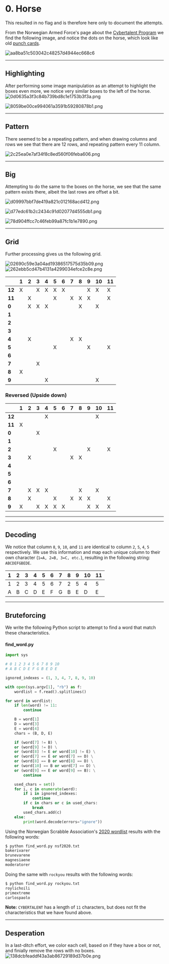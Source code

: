 # 0. Horse

This resulted in no flag and is therefore here only to document the attempts.

From the Norwegian Armed Force's page about the [Cybertalent Program](https://www.forsvaret.no/jobb/talentprogram-cyberoperasjoner) we find the following image, and notice the dots on the horse, which look like old [punch cards](https://en.wikipedia.org/wiki/Punched_card).

![aa8ba51c503042c48257d4944ec668c6](./screenshots/aa8ba51c503042c48257d4944ec668c6.jpg)

---

## Highlighting
After performing some image manipulation as an attempt to highlight the boxes even more, we notice very similar boxes to the left of the horse.
![0d0635a3f3c84b739bd8c1e1753b3f3a.png](./screenshots/0d0635a3f3c84b739bd8c1e1753b3f3a.png)

![8059be00ce994061a3591b59280878b1.png](./screenshots/8059be00ce994061a3591b59280878b1.png)

---

## Pattern
There seemed to be a repeating pattern, and when drawing columns and rows we see that there are 12 rows, and repeating pattern every 11 column.

![2c25ea0e7af34f8c8ed560f06feba606.png](./screenshots/2c25ea0e7af34f8c8ed560f06feba606.png)

---

## Big
Attempting to do the same to the boxes on the horse, we see that the same pattern exists there, albeit the last rows are offset a bit.

![d09997bbf7de419a821c012168acd412.png](./screenshots/d09997bbf7de419a821c012168acd412.png)

![d77edc61b2c2434c91d02077d4555db1.png](./screenshots/d77edc61b2c2434c91d02077d4555db1.png)


![78d904ffcc7c46feb99a87fc1b1e7890.png](./screenshots/78d904ffcc7c46feb99a87fc1b1e7890.png)

---

## Grid
Further processing gives us the following grid.

![02690c59e3a04ad19386517575d35b09.png](./screenshots/02690c59e3a04ad19386517575d35b09.png) ![262ebb5cd47b4131a4299034efce2c8e.png](./screenshots/262ebb5cd47b4131a4299034efce2c8e.png)

|   	    | 1 | 2 | 3 | 4 | 5 | 6 | 7 | 8 | 9 | 10 | 11	|
|--------|---|---|---|---|---|---|---|---|---|----|----|
| **12** | X |   | X | X | X | X |   |   | X | X  | X 	|
| **11** |   | X	|   |   | X |   | X | X | X |    | X 	|
| **0**  |   | X	| X | X |   |   |   | X |   | X  |   	|
| **1**  |   |  	|   |   |   |   |   |   |   |    |   	|
| **2**  |   |  	|   |   |   |   |   |   |   |    |   	|
| **3**  |   |  	|   |   |   |   |   |   |   |    |   	|
| **4**  |   | X	|   |   |   |   | X | X |   |    |   	|
| **5**  |   |  	|   |   | X |   |   |   | X |    | X  |
| **6**  |   |  	|   |   |   |   |   |   |   |    |   	|
| **7**  |   |  	| X |   |   |   |   |   |   |    |   	|
| **8** 	| X |  	|   |   |   |   |   |   |   |    |   	|
| **9** 	|   |  	|   | X |   |   |   |   |   | X  |   	|

### Reversed (Upside down)

|   	    | 1 | 2 | 3 | 4 | 5 | 6 | 7 | 8 | 9 | 10 | 11	|
|--------|---|---|---|---|---|---|---|---|---|----|----|
| **12** |   |   |   | X |   |   |   |   |   | X  |   	|
| **11** | X |  	|   |   |   |   |   |   |   |    |   	|
| **0**  |   |  	| X |   |   |   |   |   |   |    |   	|
| **1**  |   |  	|   |   |   |   |   |   |   |    |   	|
| **2**	 |   |  	|   |   | X |   |   |   | X |    | X 	|
| **3**	 |   | X	|   |   |   |   | X | X |   |    |   	|
| **4**	 |   |  	|   |   |   |   |   |   |   |    |   	|
| **5**	 |   |  	|   |   |   |   |   |   |   |    |    |
| **6**	 |   |  	|   |   |   |   |   |   |   |    |   	|
| **7** 	|   | X	| X | X |   |   |   | X |   | X  |   	|
| **8** 	|   | X	|   |   | X |   | X | X | X |    | X 	|
| **9**  | X |  	| X | X | X | X |   |   | X | X  | X 	|

---

---

## Decoding

We notice that column `8`, `9`, `10`, and `11` are identical to column `2`, `5`, `4`, `5` respectively. We use this information and map each unique column to their own character (`1=A, 2=B, 3=C, etc.`), resulting in the following string: `ABCDEFGBEDE`.

| 1 | 2 | 3	| 4	| 5 | 6	| 7	| 8	| 9	| 10	| 11	|
|---|---|---|---|---|---|---|---|---|----|----|
| 1 | 2	| 3	| 4 | 5	| 6	| 7 | 2 | 5	| 4  | 5  |
| A | B	| C	| D | E	| F	| G | B | E	| D  | E  |
 
 ---
 
## Bruteforcing
We write the following Python script to attempt to find a word that match these characteristics.

#### find_word.py
```python
import sys

# 0 1 2 3 4 5 6 7 8 9 10
# A B C D E F G B E D E

ignored_indexes = (1, 3, 4, 7, 8, 9, 10)

with open(sys.argv[1], "rb") as f:
    wordlist = f.read().splitlines()

for word in wordlist:
    if len(word) != 11:
        continue

    B = word[1]
    D = word[3]
    E = word[4]
    chars = (B, D, E)

    if (word[7] != B) \
    or (word[9] != D) \
    or (word[8] != E or word[10] != E) \
    or (word[7] == E or word[7] == D) \
    or (word[8] == B or word[8] == D) \
    or (word[10] == B or word[7] == D) \
    or (word[9] == E or word[9] == B): \
        continue

    used_chars = set()
    for i, c in enumerate(word):
        if i in ignored_indexes:
            continue
        if c in chars or c in used_chars:
            break
        used_chars.add(c)
    else:
        print(word.decode(errors="ignore"))

```

Using the Norwegian Scrabble Association's  [2020 wordlist](https://www2.scrabbleforbundet.no/?p=4527) results with the following words:
```sh
$ python find_word.py nsf2020.txt
bakerivarer
brunevarene
magnesiaene
moderatorer
```

Doing the same with `rockyou` results with the following words:
```sh
$ python find_word.py rockyou.txt
roylichoili
primextreme
carlospaolo
```

**Note:** `CYBERTALENT` has a length of `11` characters, but does not fit the characteristics that we have found above.

---

## Desperation

In a last-ditch effort, we color each cell, based on if they have a box or not, and finially remove the rows with no boxes.
![138dcbfeaddf43a3ab86729189d37b0e.png](./screenshots/138dcbfeaddf43a3ab86729189d37b0e.png)
